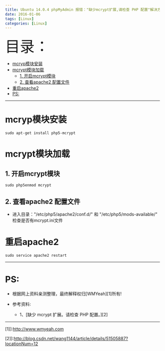 ```yaml
---
title: Ubuntu 14.0.4 phpMyAdmin 报错："缺少mcrypt扩展,请检查 PHP 配置"解决方案
date: 2016-01-06
tags: [Linux]
categories: [Linux]
---
```


<font size=20>目录：</font>
<!-- TOC -->

- [mcryp模块安装](#mcryp模块安装)
- [mcrypt模块加载](#mcrypt模块加载)
  - [1. 开启mcrypt模块](#1-开启mcrypt模块)
  - [2. 查看apache2 配置文件](#2-查看apache2-配置文件)
- [重启apache2](#重启apache2)
- [PS:](#ps)

<!-- /TOC -->

----

# mcryp模块安装
```
sudo apt-get install php5-mcrypt
```

# mcrypt模块加载

## 1. 开启mcrypt模块
```
sudo php5enmod mcrypt
```

## 2. 查看apache2 配置文件
*	进入目录："/etc/php5/apache2/conf.d/" 和 "/etc/php5/mods-available/" 检查是否有mcrypt.ini文件

# 重启apache2
```
sudo service apache2 restart
```

------

# PS:

* 根据网上资料亲测整理，最终解释权归[WMYeah][1]所有!

* 参考资料:

    * 1、[缺少 mcrypt 扩展。请检查 PHP 配置。][2]

------


[1]]:http://www.wmyeah.com

[2]]:http://blog.csdn.net/wang1144/article/details/51505887?locationNum=12
